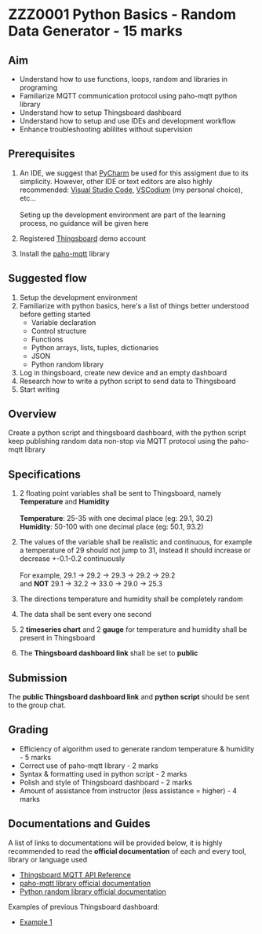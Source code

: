 # ZZZ0001 Python Basics - Random Data Generator - 15 marks
## Aim
 
* Understand how to use  functions, loops, random and libraries in programing 
* Familiarize MQTT communication protocol using paho-mqtt python library
* Understand how to setup Thingsboard dashboard
* Understand how to setup and use IDEs and development workflow
* Enhance troubleshooting ablilites without supervision

## Prerequisites

1. An IDE, we suggest that [PyCharm](https://www.jetbrains.com/pycharm/) be used for this assigment due to its simplicity. However, other IDE or text editors are also highly recommended: [Visual Studio Code](https://code.visualstudio.com/), [VSCodium](https://vscodium.com/) (my personal choice), etc... <br><br>
Seting up the development environment are part of the learning process, no guidance will be given here

2. Registered [Thingsboard](https://demo.thingsboard.io/) demo account
3. Install the [paho-mqtt](https://pypi.org/project/paho-mqtt/) library


## Suggested flow
1. Setup the development environment
2. Familiarize with python basics, here's a list of things better understood before getting started
    * Variable declaration
    * Control structure
    * Functions
    * Python arrays, lists, tuples, dictionaries
    * JSON
    * Python random library
3. Log in thingsboard, create new device and an empty dashboard
4. Research how to write a python script to send data to Thingsboard
5. Start writing


## Overview
Create a python script and thingsboard dashboard, with the python script keep publishing random data non-stop via MQTT protocol using the paho-mqtt library

## Specifications

1. 2 floating point variables shall be sent to Thingsboard, namely **Temperature** and **Humidity**<br><br>
**Temperature**: 25-35 with one decimal place (eg: 29.1, 30.2)<br>
**Humidity**: 50-100 with one decimal place (eg: 50.1, 93.2)


2. The values of the variable shall be realistic and continuous, for example a temperature of 29 should not jump to 31, instead it should increase or decrease +-0.1-0.2 continuously<br><br>
For example, 29.1 -> 29.2 -> 29.3 -> 29.2 -> 29.2<br>
and **NOT** 29.1 -> 32.2 -> 33.0 -> 29.0 -> 25.3

3. The directions temperature and humidity shall be completely random
4. The data shall be sent every one second
5. 2 **timeseries chart** and 2 **gauge** for temperature and humidity shall be present in Thingsboard
6. The **Thingsboard dashboard link** shall be set to **public**

## Submission
The **public Thingsboard dashboard link** and **python script** should be sent to the group chat.

## Grading
* Efficiency of algorithm used to generate random temperature & humidity - 5 marks
* Correct use of paho-mqtt library - 2 marks
* Syntax & formatting used in python script - 2 marks
* Polish and style of Thingsboard dashboard - 2 marks
* Amount of assistance from instructor (less assistance = higher) - 4 marks

## Documentations and Guides
A list of links to documentations will be provided below, it is highly recommended to read the **official documentation** of each and every tool, library or language used

* [Thingsboard MQTT API Reference](https://thingsboard.io/docs/reference/mqtt-api/)
* [paho-mqtt library official documentation](https://pypi.org/project/paho-mqtt/)
* [Python random library official documentation](https://docs.python.org/3/library/random.html)

Examples of previous Thingsboard dashboard:
* [Example 1](link)
